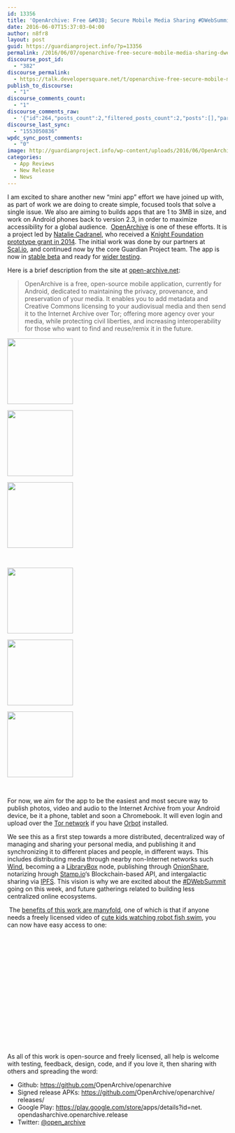 ```yaml
---
id: 13356
title: 'OpenArchive: Free &#038; Secure Mobile Media Sharing #DWebSummit'
date: 2016-06-07T15:37:03-04:00
author: n8fr8
layout: post
guid: https://guardianproject.info/?p=13356
permalink: /2016/06/07/openarchive-free-secure-mobile-media-sharing-dwebsummit/
discourse_post_id:
  - "382"
discourse_permalink:
  - https://talk.developersquare.net/t/openarchive-free-secure-mobile-media-sharing-dwebsummit/264
publish_to_discourse:
  - "1"
discourse_comments_count:
  - "1"
discourse_comments_raw:
  - '{"id":264,"posts_count":2,"filtered_posts_count":2,"posts":[],"participants":[{"id":19,"username":"gpadmin","avatar_template":"https://avatars.discourse.org/v2/letter/g/d07c76/{size}.png"},{"id":9,"username":"n8fr8","avatar_template":"https://discourse-cdn-sjc2.com/standard16/user_avatar/talk.developersquare.net/n8fr8/{size}/19_1.png"}]}'
discourse_last_sync:
  - "1553050836"
wpdc_sync_post_comments:
  - "0"
image: http://guardianproject.info/wp-content/uploads/2016/06/OpenArchive-feature-graphic.png
categories:
  - App Reviews
  - New Release
  - News
---
```

I am excited to share another new &#8220;mini app&#8221; effort we have joined up with, as part of work we are doing to create simple, focused tools that solve a single issue. We also are aiming to builds apps that are 1 to 3MB in size, and work on Android phones back to version 2.3, in order to maximize accessibility for a global audience.  [<span class="il">OpenArchive</span>](https://open-archive.net) is one of these efforts. It is a project led by [Natalie Cadranel](http://www.aaronswartzday.org/openarchive/), who received a [Knight Foundation prototype grant in 2014](http://www.knightfoundation.org/grants/201448513/). The initial work was done by our partners at [Scal.io](http://www.scal.io/), and continued now by the core Guardian Project team. The app is now in [stable beta](https://play.google.com/store/apps/details?id=net.opendasharchive.openarchive.release) and ready for [wider testing](https://github.com/OpenArchive/openarchive/issues).

<div>
</div>

<div>
  Here is a brief description from the site at <a href="https://open-archive.net">open-archive.net</a>:
</div>

> <div>
>   <span class="il">OpenArchive</span> is a free, <span class="il">open</span>-source mobile application, currently for Android, dedicated to maintaining the privacy, provenance, and preservation of your media. It enables you to add metadata and Creative Commons licensing to your audiovisual media and then send it to the Internet <span class="il">Archive</span> over Tor; offering more agency over your media, while protecting civil liberties, and increasing interoperability for those who want to find and reuse/remix it in the future.
> </div>

<div id='gallery-12' class='gallery galleryid-13356 gallery-columns-3 gallery-size-thumbnail'>
  <dl class='gallery-item'>
    <dt class='gallery-icon portrait'>
      <a href='http://guardianproject.info/wp-content/uploads/2016/06/device-2016-05-26-105614.png'><img width="150" height="150" src="http://guardianproject.info/wp-content/uploads/2016/06/device-2016-05-26-105614-150x150.png" class="attachment-thumbnail size-thumbnail" alt="" /></a>
    </dt>
  </dl>
  
  <dl class='gallery-item'>
    <dt class='gallery-icon portrait'>
      <a href='http://guardianproject.info/wp-content/uploads/2016/06/device-2016-05-26-160805.png'><img width="150" height="150" src="http://guardianproject.info/wp-content/uploads/2016/06/device-2016-05-26-160805-150x150.png" class="attachment-thumbnail size-thumbnail" alt="" /></a>
    </dt>
  </dl>
  
  <dl class='gallery-item'>
    <dt class='gallery-icon portrait'>
      <a href='http://guardianproject.info/wp-content/uploads/2016/06/device-2016-05-26-160818.png'><img width="150" height="150" src="http://guardianproject.info/wp-content/uploads/2016/06/device-2016-05-26-160818-150x150.png" class="attachment-thumbnail size-thumbnail" alt="" /></a>
    </dt>
  </dl>
  
  <br style="clear: both" />
  
  <dl class='gallery-item'>
    <dt class='gallery-icon portrait'>
      <a href='http://guardianproject.info/wp-content/uploads/2016/06/device-2016-05-26-160829.png'><img width="150" height="150" src="http://guardianproject.info/wp-content/uploads/2016/06/device-2016-05-26-160829-150x150.png" class="attachment-thumbnail size-thumbnail" alt="" /></a>
    </dt>
  </dl>
  
  <dl class='gallery-item'>
    <dt class='gallery-icon portrait'>
      <a href='http://guardianproject.info/wp-content/uploads/2016/06/device-2016-05-26-160837.png'><img width="150" height="150" src="http://guardianproject.info/wp-content/uploads/2016/06/device-2016-05-26-160837-150x150.png" class="attachment-thumbnail size-thumbnail" alt="" /></a>
    </dt>
  </dl>
  
  <dl class='gallery-item'>
    <dt class='gallery-icon portrait'>
      <a href='http://guardianproject.info/wp-content/uploads/2016/06/device-2016-05-26-160912.png'><img width="150" height="150" src="http://guardianproject.info/wp-content/uploads/2016/06/device-2016-05-26-160912-150x150.png" class="attachment-thumbnail size-thumbnail" alt="" /></a>
    </dt>
  </dl>
  
  <br style="clear: both" />
</div>

For now, we aim for the app to be the easiest and most secure way to publish photos, video and audio to the Internet <span class="il">Archive from your Android device, be it a phone, tablet and soon a Chromebook. It will even login and upload </span>over the [Tor network](https://torproject.org) if you have [Orbot](https://guardianproject.info/apps/orbot) installed.

We see this as a first step towards a more distributed, decentralized way of managing and sharing your personal media, and publishing it and synchronizing it to different places and people, in different ways. This includes distributing media through nearby non-Internet networks such [Wind](https://github.com/n8fr8/talks/blob/master/wind_update_2015/Wind%20Update%20-%20October%202015.pdf), becoming a a [LibraryBox](http://librarybox.us) node, publishing through [OnionShare](https://onionshare.org/), notarizing hrough [Stamp.io](https://stamp.io)&#8216;s Blockchain-based API, and intergalactic sharing via [IPFS](https://ipfs.io/). This vision is why we are excited about the [#DWebSummit](http://www.decentralizedweb.net/) going on this week, and future gatherings related to building less centralized online ecosystems.

<div>
   The <a href="http://www.aaronswartzday.org/openarchive/">benefits of this work are manyfold</a>, one of which is that if anyone needs a freely licensed video of <a href="https://archive.org/details/robot-fish-----------------r6v6">cute kids watching robot fish swim</a>, you can now have easy access to one:
</div>

<div>
</div>

<div>
  <div class="arve-wrapper" data-mode="normal" data-provider="archiveorg" id="arve-robot-fish-----------------r6v6" style="max-width:945px;" itemscope itemtype="http://schema.org/VideoObject">
    <div class="arve-embed-container" style="padding-bottom:56.250000%">
    </div>
  </div>
</div>

<div>
</div>

<div>
  As all of this work is open-source and freely licensed, all help is welcome with testing, feedback, design, code, and if you love it, then sharing with others and spreading the word:
</div>

<div>
</div>

  * Github: <a href="https://github.com/OpenArchive/openarchive" target="_blank" rel="noopener noreferrer" data-saferedirecturl="https://www.google.com/url?hl=en&q=https://github.com/OpenArchive/openarchive&source=gmail&ust=1465411952609000&usg=AFQjCNEz3C4AlQlkbvaltKWanhjosLQdhg">https://github.com/<wbr /><span class="il">OpenArchive</span>/<span class="il">openarchive</span></a>
  * Signed release APKs: <a href="https://github.com/OpenArchive/openarchive/releases/" target="_blank" rel="noopener noreferrer" data-saferedirecturl="https://www.google.com/url?hl=en&q=https://github.com/OpenArchive/openarchive/releases/tag/0.0.9-APK-release&source=gmail&ust=1465411952609000&usg=AFQjCNFTspI29-f7KT4gNUbNogeo4n_zEQ">https://github.com/<wbr /><span class="il">OpenArchive</span>/<span class="il">openarchive</span>/<wbr />releases/</a>
  * Google Play: <a href="https://play.google.com/store/apps/details?id=net.opendasharchive.openarchive.release" target="_blank" rel="noopener noreferrer" data-saferedirecturl="https://www.google.com/url?hl=en&q=https://play.google.com/store/apps/details?id%3Dnet.opendasharchive.openarchive.release&source=gmail&ust=1465411952609000&usg=AFQjCNHw6u_fEXblnlZa-G30124MAbfPRw">https://play.google.com/store/<wbr />apps/details?id=net.<wbr />opendasharchive.<span class="il">openarchive</span>.<wbr />release</a>
  * Twitter: [@open_archive](https://twitter.com/open_archive)

<div>
</div>
